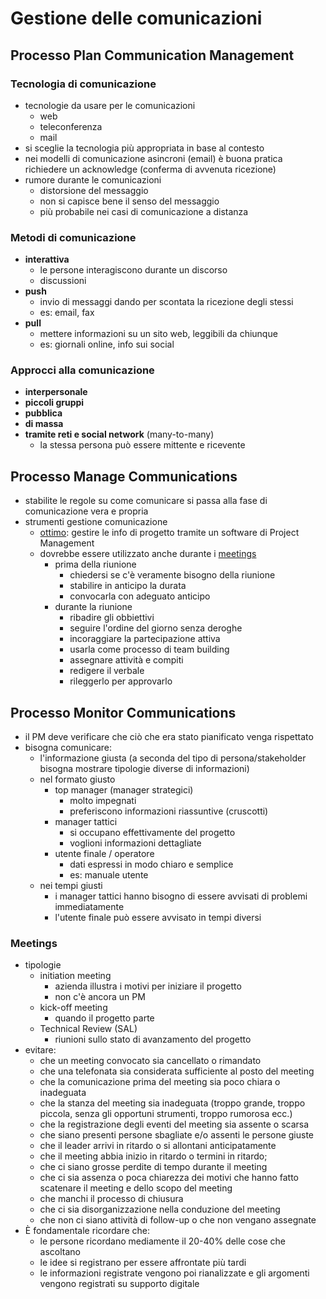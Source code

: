 # Gestione delle comunicazioni

## Processo Plan Communication Management

### Tecnologia di comunicazione

- tecnologie da usare per le comunicazioni
  - web
  - teleconferenza
  - mail
- si sceglie la tecnologia più appropriata in base al contesto
- nei modelli di comunicazione asincroni (email) è buona pratica richiedere un acknowledge (conferma di avvenuta ricezione)
- rumore durante le comunicazioni
  - distorsione del messaggio
  - non si capisce bene il senso del messaggio
  - più probabile nei casi di comunicazione a distanza

### Metodi di comunicazione

- **interattiva**
  - le persone interagiscono durante un discorso
  - discussioni
- **push**
  - invio di messaggi dando per scontata la ricezione degli stessi
  - es: email, fax
- **pull**
  - mettere informazioni su un sito web, leggibili da chiunque
  - es: giornali online, info sui social

### Approcci alla comunicazione

- **interpersonale**
- **piccoli gruppi**
- **pubblica**
- **di massa**
- **tramite reti e social network** (many-to-many)
  - la stessa persona può essere mittente e ricevente

## Processo Manage Communications

- stabilite le regole su come comunicare si passa alla fase di comunicazione vera e propria
- strumenti gestione comunicazione
  - <u>ottimo</u>: gestire le info di progetto tramite un software di Project Management
  - dovrebbe essere utilizzato anche durante i <u>meetings</u>
    - prima della riunione
      - chiedersi se c'è veramente bisogno della riunione
      - stabilire in anticipo la durata
      - convocarla con adeguato anticipo
    - durante la riunione
      - ribadire gli obbiettivi
      - seguire l'ordine del giorno senza deroghe
      - incoraggiare la partecipazione attiva
      - usarla come processo di team building
      - assegnare attività e compiti
      - redigere il verbale
      - rileggerlo per approvarlo

## Processo Monitor Communications

- il PM deve verificare che ciò che era stato pianificato venga rispettato
- bisogna comunicare:
  - l'informazione giusta (a seconda del tipo di persona/stakeholder bisogna mostrare tipologie diverse di informazioni)
  - nel formato giusto
    - top manager (manager strategici) 
      - molto impegnati
      - preferiscono informazioni riassuntive (cruscotti)
    - manager tattici
      - si occupano effettivamente del progetto
      - voglioni informazioni dettagliate
    - utente finale / operatore
      - dati espressi in modo chiaro e semplice
      - es: manuale utente
  - nei tempi giusti
    - i manager tattici hanno bisogno di essere avvisati di problemi immediatamente
    - l'utente finale può essere avvisato in tempi diversi

### Meetings

- tipologie
  - initiation meeting
    - azienda illustra i motivi per iniziare il progetto
    - non c'è ancora un PM
  - kick-off meeting
    - quando il progetto parte
  - Technical Review (SAL)
    - riunioni sullo stato di avanzamento del progetto
- evitare:
  - che un meeting convocato sia cancellato o rimandato
  - che una telefonata sia considerata sufficiente al posto del meeting
  - che la comunicazione prima del meeting sia poco chiara o inadeguata
  - che la stanza del meeting sia inadeguata (troppo grande, troppo piccola, senza gli opportuni strumenti, troppo rumorosa ecc.)
  - che la registrazione degli eventi del meeting sia assente o scarsa
  - che siano presenti persone sbagliate e/o assenti le persone giuste
  - che il leader arrivi in ritardo o si allontani anticipatamente
  - che il meeting abbia inizio in ritardo o termini in ritardo;
  - che ci siano grosse perdite di tempo durante il meeting
  - che ci sia assenza o poca chiarezza dei motivi che hanno fatto scatenare il meeting e dello scopo del meeting
  - che manchi il processo di chiusura
  - che ci sia disorganizzazione nella conduzione del meeting
  - che non ci siano attività di follow-up o che non vengano assegnate
- È fondamentale ricordare che:
  - le persone ricordano mediamente il 20-40% delle cose che ascoltano
  - le idee si registrano per essere affrontate più tardi
  - le informazioni registrate vengono poi rianalizzate e gli argomenti vengono registrati su supporto digitale